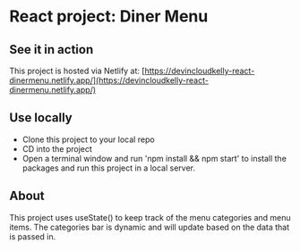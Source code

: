 # React project: Diner Menu

## See it in action

This project is hosted via Netlify at: [https://devincloudkelly-react-dinermenu.netlify.app/](https://devincloudkelly-react-dinermenu.netlify.app/)

## Use locally

- Clone this project to your local repo
- CD into the project
- Open a terminal window and run 'npm install && npm start' to install the packages and run this project in a local server.

## About

This project uses useState() to keep track of the menu categories and menu items. The categories bar is dynamic and will update based on the data that is passed in.
